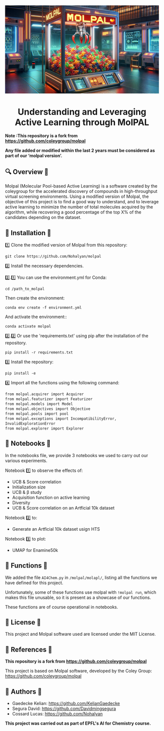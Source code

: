 ![Project Logo](assets/Molpal_Logo_README_Best.png)

<h1 align="center">
Understanding and Leveraging Active Learning through MolPAL
</h1>

**Note :This repository is a fork from https://github.com/coleygroup/molpal**

**Any file added or modified within the last 2 years must be considered as part of our ‘molpal version’.**

## 🔍 Overview 🔎

Molpal (Molecular Pool-based Active Learning) is a software created by the coleygroup for the accelerated discovery of compounds in high-throughput virtual screening environments.
Using  a modified version of Molpal, the objective of this project is to find a good way to understand, and to leverage active learning to minimize the number of total molecules acquired by the algorithm, while recovering a good percentage of the top X%  of the candidates depending on the dataset.

## 🔨 Installation 🔨

1️⃣ Clone the modified version of Molpal from this repository:

```
git clone https://github.com/Nohalyan/molpal
```

2️⃣ Install the necessary dependencies.

2️⃣.1️⃣ You can use the environment.yml for Conda:
```
cd /path_to_molpal
```
Then create the environment: 
```
conda env create -f environment.yml
```
And activate the environment::
```
conda activate molpal
```

2️⃣.2️⃣ Or use the 'requirements.txt' using pip after the  installation of the repository.

```
pip install -r requirements.txt
```

3️⃣ Install the repository:
 
```
pip install -e 
```

4️⃣ Import all the functions using the following command:

```
from molpal.acquirer import Acquirer
from molpal.featurizer import Featurizer
from molpal.models import Model
from molpal.objectives import Objective
from molpal.pools import pool
from molpal.exceptions import IncompatibilityError, InvalidExplorationError
from molpal.explorer import Explorer
```

## 📝 Notebooks 📝
In the notebooks file, we provide 3 notebooks we used to carry out our various experiments. 

Notebook 1️⃣ to observe the effects of:
- UCB & Score correlation
- Initialization size
- UCB & β study
- Acquisition function on active learning
- Diversity
- UCB & Score correlation on an Artficial 10k dataset

Notebook 2️⃣ to:
- Generate an Artficial 10k dataset usign HTS

Notebook 3️⃣ to plot:
- UMAP for Enamine50k

## 📁 Functions 📁
We added the file `AI4Chem.py` in `/molpal/molapl/`, listing all the functions we have defined for this project. 

Unfortunately, some of these functions use molpal with `!molpal run`, which makes this file unusable, so it is present as a showcase of our functions.

These functions are of course operational in notebooks. 

## 📗 License 📕 
This project and Molpal software used are licensed under the MIT License.

## 📜 References 📜

**This repository is a fork from https://github.com/coleygroup/molpal**

This project is based on Molpal software, developed by the Coley Group: https://github.com/coleygroup/molpal

## 📖 Authors 📖
- Gaedecke Kelian: https://github.com/KelianGaedecke
- Segura David: https://github.com/Davidmingsegura
- Cossard Lucas: https://github.com/Nohalyan

**This project was carried out as part of EPFL's AI for Chemistry course.**
